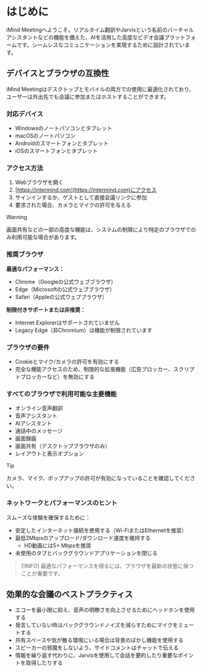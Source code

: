 # はじめに <Badge type="warning" text="beta" />

iMind Meetingへようこそ。リアルタイム翻訳やJarvisという名前のバーチャルアシスタントなどの機能を備えた、AIを活用した高度なビデオ会議プラットフォームです。シームレスなコミュニケーションを実現するために設計されています。

## デバイスとブラウザの互換性

iMind Meetingはデスクトップとモバイルの両方での使用に最適化されており、ユーザーは外出先でも会議に参加またはホストすることができます。

### 対応デバイス

- Windowsのノートパソコンとタブレット
- macOSのノートパソコン
- Androidのスマートフォンとタブレット
- iOSのスマートフォンとタブレット

### アクセス方法

1. Webブラウザを開く
2. [https://intermind.com](https://intermind.com)にアクセス
3. サインインするか、ゲストとして直接会議リンクに参加
4. 要求された場合、カメラとマイクの許可を与える

> [!WARNING]
> 画面共有などの一部の高度な機能は、システムの制限により特定のブラウザでのみ利用可能な場合があります。

### 推奨ブラウザ

**最適なパフォーマンス：**

- Chrome（Googleの公式ウェブブラウザ）
- Edge（Microsoftの公式ウェブブラウザ）
- Safari（Appleの公式ウェブブラウザ）

**制限付きサポートまたは非推奨：**

- Internet Explorerはサポートされていません
- Legacy Edge（非Chromium）は機能が制限されています

### ブラウザの要件

- Cookieとマイク/カメラの許可を有効にする
- 完全な機能アクセスのため、制限的な拡張機能（広告ブロッカー、スクリプトブロッカーなど）を無効にする

### すべてのブラウザで利用可能な主要機能

- オンライン音声翻訳
- 音声アシスタント
- AIアシスタント
- 通話中のメッセージ
- 画面録画
- 画面共有（デスクトップブラウザのみ）
- レイアウトと表示オプション

> [!TIP]
> カメラ、マイク、ポップアップの許可が有効になっていることを確認してください。

### ネットワークとパフォーマンスのヒント

スムーズな体験を確保するために：

- 安定したインターネット接続を使用する（Wi-FiまたはEthernetを推奨）
- 最低2Mbpsのアップロード/ダウンロード速度を維持する
  - HD動画には5+ Mbpsを推奨
- 未使用のタブとバックグラウンドアプリケーションを閉じる

> [!INFO]
> 最適なパフォーマンスを得るには、ブラウザを最新の状態に保つことが重要です。

## 効果的な会議のベストプラクティス

- エコーを最小限に抑え、音声の明瞭さを向上させるためにヘッドホンを使用する
- 発言していない時はバックグラウンドノイズを減らすためにマイクをミュートする
- 共有スペースや気が散る環境にいる場合は背景のぼかし機能を使用する
- スピーカーの邪魔をしないよう、サイドコメントはチャットで伝える
- 情報を繰り返す代わりに、Jarvisを使用して会話を要約したり重要なポイントを取得したりする